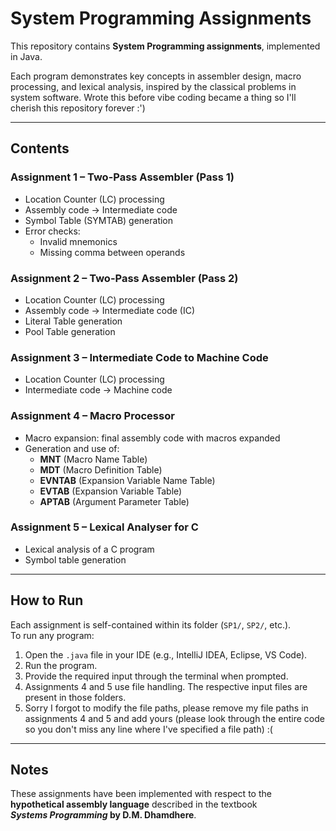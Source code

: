 # System Programming Assignments

This repository contains **System Programming assignments**, implemented in Java. 

Each program demonstrates key concepts in assembler design, macro processing, and lexical analysis, inspired by the classical problems in system software.
Wrote this before vibe coding became a thing so I'll cherish this repository forever :')

---

## Contents

### Assignment 1 – Two-Pass Assembler (Pass 1)
- Location Counter (LC) processing  
- Assembly code → Intermediate code  
- Symbol Table (SYMTAB) generation  
- Error checks:
  - Invalid mnemonics  
  - Missing comma between operands  

### Assignment 2 – Two-Pass Assembler (Pass 2)
- Location Counter (LC) processing  
- Assembly code → Intermediate code (IC)
- Literal Table generation
- Pool Table generation

### Assignment 3 – Intermediate Code to Machine Code
- Location Counter (LC) processing  
- Intermediate code → Machine code  

### Assignment 4 – Macro Processor
- Macro expansion: final assembly code with macros expanded  
- Generation and use of:
  - **MNT** (Macro Name Table)  
  - **MDT** (Macro Definition Table)  
  - **EVNTAB** (Expansion Variable Name Table)  
  - **EVTAB** (Expansion Variable Table)  
  - **APTAB** (Argument Parameter Table)  

### Assignment 5 – Lexical Analyser for C
- Lexical analysis of a C program  
- Symbol table generation  

---

## How to Run
Each assignment is self-contained within its folder (`SP1/`, `SP2/`, etc.).  
To run any program:
1. Open the `.java` file in your IDE (e.g., IntelliJ IDEA, Eclipse, VS Code).  
2. Run the program.  
3. Provide the required input through the terminal when prompted.
4. Assignments 4 and 5 use file handling. The respective input files are present in those folders.
5. Sorry I forgot to modify the file paths, please remove my file paths in assignments 4 and 5 and add yours (please look through the entire code so you don't miss any line where I've specified a file path) :(

---

## Notes
These assignments have been implemented with respect to the **hypothetical assembly language** described in the textbook  
**_Systems Programming_ by D.M. Dhamdhere**.  
